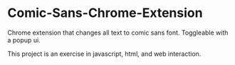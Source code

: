 # Comic-Sans-Chrome-Extension
Chrome extension that changes all text to comic sans font. Toggleable with a popup ui.

This project is an exercise in javascript, html, and web interaction.
